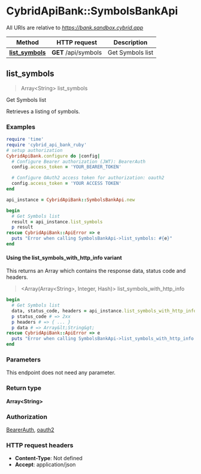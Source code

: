 # CybridApiBank::SymbolsBankApi

All URIs are relative to *https://bank.sandbox.cybrid.app*

| Method | HTTP request | Description |
| ------ | ------------ | ----------- |
| [**list_symbols**](SymbolsBankApi.md#list_symbols) | **GET** /api/symbols | Get Symbols list |


## list_symbols

> Array&lt;String&gt; list_symbols

Get Symbols list

Retrieves a listing of symbols.

### Examples

```ruby
require 'time'
require 'cybrid_api_bank_ruby'
# setup authorization
CybridApiBank.configure do |config|
  # Configure Bearer authorization (JWT): BearerAuth
  config.access_token = 'YOUR_BEARER_TOKEN'

  # Configure OAuth2 access token for authorization: oauth2
  config.access_token = 'YOUR ACCESS TOKEN'
end

api_instance = CybridApiBank::SymbolsBankApi.new

begin
  # Get Symbols list
  result = api_instance.list_symbols
  p result
rescue CybridApiBank::ApiError => e
  puts "Error when calling SymbolsBankApi->list_symbols: #{e}"
end
```

#### Using the list_symbols_with_http_info variant

This returns an Array which contains the response data, status code and headers.

> <Array(Array&lt;String&gt;, Integer, Hash)> list_symbols_with_http_info

```ruby
begin
  # Get Symbols list
  data, status_code, headers = api_instance.list_symbols_with_http_info
  p status_code # => 2xx
  p headers # => { ... }
  p data # => Array&lt;String&gt;
rescue CybridApiBank::ApiError => e
  puts "Error when calling SymbolsBankApi->list_symbols_with_http_info: #{e}"
end
```

### Parameters

This endpoint does not need any parameter.

### Return type

**Array&lt;String&gt;**

### Authorization

[BearerAuth](../README.md#BearerAuth), [oauth2](../README.md#oauth2)

### HTTP request headers

- **Content-Type**: Not defined
- **Accept**: application/json

